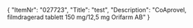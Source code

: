 {
  "ItemNr": "027723",
  "Title": "test",
  "Description": "CoAprovel, filmdragerad tablett 150 mg/12,5 mg Orifarm AB"
}